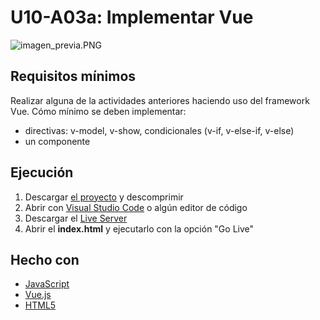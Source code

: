 # U10-A03a: Implementar Vue
![imagen_previa.PNG](https://github.com/Ayoamaro/implementar_VUE.github.io/blob/master/img/imagen_previa.PNG?raw=true)

## Requisitos mínimos
Realizar alguna de la actividades anteriores haciendo uso del framework Vue.
Cómo mínimo se deben implementar:
* directivas: v-model, v-show, condicionales (v-if, v-else-if, v-else)
* un componente

## Ejecución
1. Descargar [el proyecto](https://bit.ly/2zt6DGT) y descomprimir
2. Abrir con [Visual Studio Code](https://code.visualstudio.com) o algún editor de código
3. Descargar el [Live Server](https://bit.ly/3elOzNx)
3. Abrir el **index.html** y ejecutarlo con la opción "Go Live"

## Hecho con
* [JavaScript](https://developer.mozilla.org/es/docs/Web/JavaScript)
* [Vue.js](https://vuejs.org)
* [HTML5](https://developer.mozilla.org/es/docs/HTML/HTML5)
